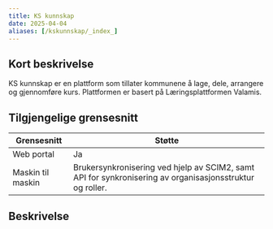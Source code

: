 ```yaml
---
title: KS kunnskap
date: 2025-04-04
aliases: [/kskunnskap/_index_]
---
```

## Kort beskrivelse
KS kunnskap er en plattform som tillater kommunene å lage, dele, arrangere og gjennomføre kurs. Plattformen er basert på Læringsplattformen Valamis.

## Tilgjengelige grensesnitt
| Grensesnitt | Støtte |
|------|------|
| Web portal | Ja |
| Maskin til maskin | Brukersynkronisering ved hjelp av SCIM2, samt API for synkronisering av organisasjonsstruktur og roller. 


## Beskrivelse


